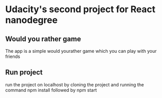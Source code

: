 # Udacity's second project for React nanodegree
## Would you rather game
The app is a simple would yourather game which you can play with your friends

## Run project
 run the project on localhost by cloning the project and running the command npm install followed by npm start